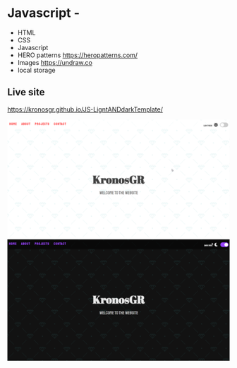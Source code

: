 # Javascript - 

* HTML
* CSS
* Javascript
* HERO patterns https://heropatterns.com/
* Images https://undraw.co
* local storage


## Live site
https://kronosgr.github.io/JS-LigntANDdarkTemplate/

[![Screenshot](screenshot1.png)](https://kronosgr.github.io/JS-LigntANDdarkTemplate/)
[![Screenshot](screenshot2.png)](https://kronosgr.github.io/JS-LigntANDdarkTemplate/)